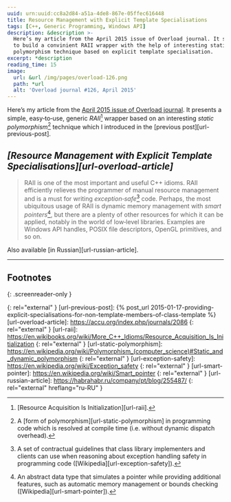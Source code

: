```yaml
---
uuid: urn:uuid:cc8a2d84-a51a-4de8-867e-05ffec616448
title: Resource Management with Explicit Template Specialisations
tags: [C++, Generic Programming, Windows API]
description: &description >-
  Here’s my article from the April 2015 issue of Overload journal. It shows how
  to build a convinient RAII wrapper with the help of interesting static
  polymorphism technique based on explicit template specialisation.
excerpt: *description
reading_time: 15
image:
  url: &url /img/pages/overload-126.png
  path: *url
  alt: 'Overload journal #126, April 2015'
---
```


Here’s my article from the [April 2015 issue of Overload journal][url-overload]. It presents a simple, easy‐to‐use, generic _RAII_[^fn-raii] wrapper based on an interesting _static polymorphism_[^fn-static-polymorphism] technique which I introduced in the [previous post][url-previous-post].

## <cite>[Resource Management with Explicit Template Specialisations][url-overload-article]</cite>

> RAII is one of the most important and useful C++ idioms. RAII efficiently relieves the programmer of manual resource management and is a must for writing _exception‐safe_[^fn-exception-safety] code. Perhaps, the most ubiquitous usage of RAII is dynamic memory management with _smart pointers_[^fn-smart-pointer], but there are a plenty of other resources for which it can be applied, notably in the world of low‐level libraries. Examples are Windows API handles, POSIX file descriptors, OpenGL primitives, and so on.

Also available [in Russian][url-russian-article].

---

## Footnotes
{: .screenreader-only }

[^fn-raii]: [Resource Acquisition Is Initialization][url-raii].

[^fn-static-polymorphism]:
    A [form of polymorphism][url-static-polymorphism] in programming code which is resolved at compile time (i.e. without dynamic dispatch overhead).

[^fn-exception-safety]:
    A set of contractual guidelines that class library implementers and clients can use when reasoning about exception handling safety in programming code ([Wikipedia][url-exception-safety]).

[^fn-smart-pointer]:
    An abstract data type that simulates a pointer while providing additional features, such as automatic memory management or bounds checking ([Wikipedia][url-smart-pointer]).

[url-overload]: https://accu.org/index.php/journals/c348/
{: rel="external" }
[url-previous-post]: {% post_url 2015-01-17-providing-explicit-specialisations-for-non-template-members-of-class-template %}
[url-overload-article]: https://accu.org/index.php/journals/2086
{: rel="external" }
[url-raii]: https://en.wikibooks.org/wiki/More_C++_Idioms/Resource_Acquisition_Is_Initialization
{: rel="external" }
[url-static-polymorphism]: https://en.wikipedia.org/wiki/Polymorphism_(computer_science)#Static_and_dynamic_polymorphism
{: rel="external" }
[url-exception-safety]: https://en.wikipedia.org/wiki/Exception_safety
{: rel="external" }
[url-smart-pointer]: https://en.wikipedia.org/wiki/Smart_pointer
{: rel="external" }
[url-russian-article]: https://habrahabr.ru/company/pt/blog/255487/
{: rel="external" hreflang="ru-RU" }
